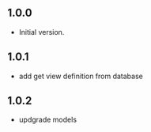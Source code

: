 ## 1.0.0

- Initial version.

## 1.0.1

- add get view definition from database

## 1.0.2

- updgrade models


